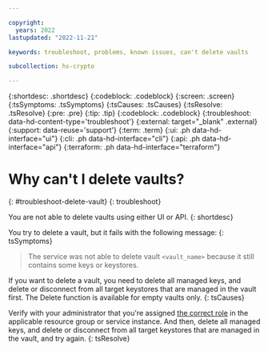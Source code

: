 ```yaml
---

copyright:
  years: 2022
lastupdated: "2022-11-21"

keywords: troubleshoot, problems, known issues, can't delete vaults

subcollection: hs-crypto

---
```


{:shortdesc: .shortdesc}
{:codeblock: .codeblock}
{:screen: .screen}
{:tsSymptoms: .tsSymptoms}
{:tsCauses: .tsCauses}
{:tsResolve: .tsResolve}
{:pre: .pre}
{:tip: .tip}
{:codeblock: .codeblock}
{:troubleshoot: data-hd-content-type='troubleshoot'}
{:external: target="_blank" .external}
{:support: data-reuse='support'}
{:term: .term}
{:ui: .ph data-hd-interface="ui"}
{:cli: .ph data-hd-interface="cli"}
{:api: .ph data-hd-interface="api"}
{:terraform: .ph data-hd-interface="terraform"}

# Why can't I delete vaults?
{: #troubleshoot-delete-vault}
{: troubleshoot}

You are not able to delete vaults using either UI or API.
{: shortdesc}

You try to delete a vault, but it fails with the following message:
{: tsSymptoms}

> The service was not able to delete vault `<vault_name>` because it still contains some keys or keystores.

If you want to delete a vault, you need to delete all managed keys, and delete or disconnect from all target keystores that are managed in the vault first. The Delete function is available for empty vaults only. 
{: tsCauses}

Verify with your administrator that you're assigned [the correct role](/docs/hs-crypto?topic=hs-crypto-manage-access#roles) in the applicable resource group or service instance. And then, delete all managed keys, and delete or disconnect from all target keystores that are managed in the vault, and try again.
{: tsResolve}

